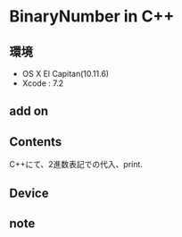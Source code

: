 # BinaryNumber in C++ #

## 環境 ##
*	OS X El Capitan(10.11.6)
*	Xcode : 7.2

## add on ##

## Contents ##
C++にて、2進数表記での代入、print.

## Device ##


## note ##






